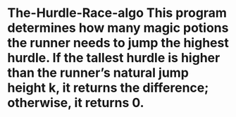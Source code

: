 # The-Hurdle-Race-algo This program determines how many magic potions the runner needs to jump the highest hurdle. If the tallest hurdle is higher than the runner’s natural jump height k, it returns the difference; otherwise, it returns 0.
